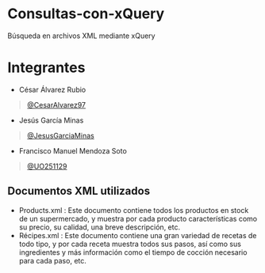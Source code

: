 # Consultas-con-xQuery
Búsqueda en archivos XML mediante xQuery

# Integrantes
+ César Álvarez Rubio
> [@CesarAlvarez97](https://github.com/CesarAlvarez97)
+ Jesús García Minas
> [@JesusGarciaMinas](https://github.com/JesusGarciaMinas)
+ Francisco Manuel Mendoza Soto
> [@UO251129](https://github.com/UO251129)

## Documentos XML utilizados
- Products.xml : Este documento contiene todos los productos en stock de un supermercado, y muestra por cada producto características como su precio, su calidad, una breve descripción, etc.
- Récipes.xml : Este documento contiene una gran variedad de recetas de todo tipo, y por cada receta muestra todos sus pasos, así como sus ingredientes y más información como el tiempo de cocción necesario para cada paso, etc.
